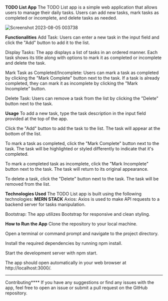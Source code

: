 **TODO List App**
The TODO List app is a simple web application that allows users to manage their daily tasks. Users can add new tasks, mark tasks as completed or incomplete, and delete tasks as needed.

![Screenshot 2023-08-05 003738](https://github.com/shyam-143/Todo-list/assets/109901432/e06fcdd3-dd3b-47bd-83ea-01aab03d37fd)

**Functionalities**
Add Task: Users can enter a new task in the input field and click the "Add" button to add it to the list.

Display Tasks: The app displays a list of tasks in an ordered manner. Each task shows its title along with options to mark it as completed or incomplete and delete the task.

Mark Task as Completed/Incomplete: Users can mark a task as completed by clicking the "Mark Complete" button next to the task. If a task is already completed, they can mark it as incomplete by clicking the "Mark Incomplete" button.

Delete Task: Users can remove a task from the list by clicking the "Delete" button next to the task.

**Usage**
To add a new task, type the task description in the input field provided at the top of the app.

Click the "Add" button to add the task to the list. The task will appear at the bottom of the list.

To mark a task as completed, click the "Mark Complete" button next to the task. The task will be highlighted or styled differently to indicate that it's completed.

To mark a completed task as incomplete, click the "Mark Incomplete" button next to the task. The task will return to its original appearance.

To delete a task, click the "Delete" button next to the task. The task will be removed from the list.

**Technologies Used**
The TODO List app is built using the following technologies:
**MERN STACK**
Axios: Axios is used to make API requests to a backend server for tasks manipulation.

Bootstrap: The app utilizes Bootstrap for responsive and clean styling.

**How to Run the App**
Clone the repository to your local machine.

Open a terminal or command prompt and navigate to the project directory.

Install the required dependencies by running npm install.

Start the development server with npm start.

The app should open automatically in your web browser at http://localhost:3000/.
****
Contributing****
If you have any suggestions or find any issues with the app, feel free to open an issue or submit a pull request on the GitHub repository.
